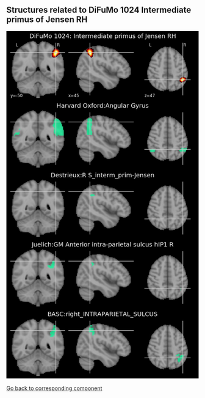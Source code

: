 


## Structures related to DiFuMo 1024 Intermediate primus of Jensen RH

![525](525.jpg "Structures related to DiFuMo 1024 Intermediate primus of Jensen RH")

[Go back to corresponding component](https://parietal-inria.github.io/DiFuMo/1024/html/525.html)